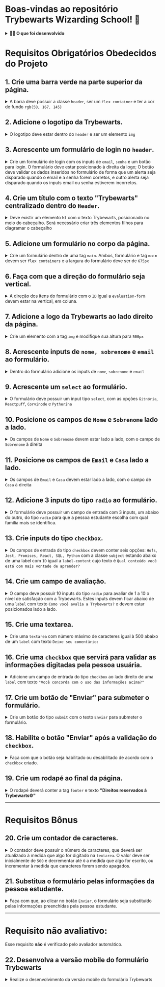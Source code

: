 # Boas-vindas ao repositório Trybewarts Wizarding School! 🧙

<details>
  <summary><strong>🧑‍💻 O que foi desenvolvido</strong></summary><br />
Neste projeto, eu desenvolvi uma página de formulário da Escola de Magia de Trybewarts, em que as pessoas estudantes podem enviar seus feedbacks sobre ela. O tema desse projeto é baseado na obra 'Harry Potter', de J. K. Rowling, já que programar é o mais próximo que podemos chegar de algo verdadeiramente mágico!
</details>

# Requisitos Obrigatórios Obedecidos do Projeto

## 1. Crie uma barra verde na parte superior da página.

<details>
  <summary>
    A barra deve possuir a classe <code>header</code>, ser um <code>flex container</code> e ter a cor de fundo <code>rgb(50, 167, 145)</code>
  </summary><br/>

**O que será testado:**

- O elemento deve possuir a classe `header`;
- O elemento deve possuir a propriedade CSS `display: flex`;
- O elemento deve possuir a propriedade CSS `background-color: rgb(50, 167, 145)`.

</details>

## 2. Adicione o logotipo da Trybewarts.

<details>
  <summary>
    O logotipo deve estar dentro do <code>header</code> e ser um elemento <code>img</code>
  </summary><br/>

  - Crie uma tag `img` dentro do elemento com a classe `header`:
  - Adicione a classe `trybewarts-header-logo`;
  - Adicione o atributo `src` com o valor `images/trybewarts-header-logo.svg`;

**O que será testado:**

- O elemento `img` deve possuir a classe `trybewarts-header-logo`;
- O elemento `img` deve possuir o atributo `src` apontando para `images/trybewarts-header-logo.svg`.

</details>

## 3. Acrescente um formulário de login no `header`.

<details>
  <summary>
    Crie um formulário de login com os inputs de <code>email</code>, <code>senha</code> e um botão para login. O formulário deve estar posicionado à direita da logo;
    O botão deve validar os dados inseridos no formulário de forma que um alerta seja disparado quando o email e a senha forem corretos, e outro alerta seja disparado quando os inputs email ou senha estiverem incorretos.
  </summary><br/>

  - Crie um formulário com a classe `trybewarts-login`;

  - Crie o input de **email** dentro do formulário:
    - Adicione o atributo `name` com o valor **email**;
    - Adicione o atributo `placeholder` com o valor **Email**;

  - Crie o input de **senha** dentro do formulário:
    - Adicione o atributo `name` com o valor **password**;
    - Adicione o atributo `placeholder` com o valor **Senha**;

  - Crie um botão com o texto **"Entrar"**;
    - Faça com que o formulário seja um **flex container**;
    - Faça com que o formulário fique à direita da logo;

  - Valide o formulário:
    - Ao preencher o formulário e clicar no botão, será validado que:
    - Caso o email seja **"tryber@teste.com"** e a senha seja **"123456"**, será emitido um alerta contendo o texto **"Olá, Tryber!"**;
    - Em todos os outro casos deverá ser emitido um alerta contendo o texto **"Email ou senha inválidos."**;

**De olho na dica 👀:** adicione a propriedade `flex` que faz os elementos terem o espaçamento máximo **entre eles** no **header**

**O que será testado:**

- O formulário deve possuir a `tag` `form` e classe `trybewarts-login`;
- O formulário possui a propriedade CSS `display: flex`;
- O formulário está à direita da logo;
- Um dos inputs deve possuir o atributo `name` com valor igual a **email** e o atributo `placeholder` com valor igual a **Email**;
- Um dos inputs deve possuir o atributo `name` com valor igual a **password** e o `placeholder` com valor igual a **Senha**;
- O botão deve possuir o texto `Entrar`;
- O botão de login deve disparar um `alert` com o texto `Email ou senha inválidos`, no caso de erro de preenchimento dos dados;
- O botão de login deve disparar um `alert` com o texto `Olá, Tryber!`, no caso de preenchimento correto dos dados.

</details>

## 4. Crie um título com o texto "Trybewarts" centralizado dentro do `Header`.

<details>
  <summary>
  Deve existir um elemento <code>h1</code> com o texto Trybewarts, posicionado no meio do cabeçalho. Será necessário criar três elementos filhos para diagramar o cabeçalho
  </summary><br/>

  - Crie a tag `h1` com o `id` igual a `trybewarts-header-title`;
  - O título `h1` deverá ter o texto **"Trybewarts"**;

  - O título deverá estar no meio da barra verde:
    - O header deve ter exatamente três elementos filhos;
    - O filho do meio deve ser o título;

**O que será testado:**

- O `h1` deve possuir `ID` igual a `trybewarts-header-title` e com o texto `Trybewarts`;
- O elemento com a classe `header` deve possuir exatos `3` elementos filhos;
- O filho do meio do elemento com a classe `header` deve ser o título `h1` com o texto `Trybewarts`.

</details>

## 5. Adicione um formulário no corpo da página.

<details>
  <summary>
  Crie um formulário dentro de uma tag <code>main</code>. Ambos, formulário e tag <code>main</code> devem ser <code>flex containers</code> e a largura do formulário deve ser de <code>675px</code>
  </summary><br/>

  - Crie um formulário com o `ID` igual a `evaluation-form`;
  - Insira o formulário dentro de uma tag `main`;
  - Faça com que o formulário seja um `flex container`;
  - Faça com que o `main`, seja um `flex container`;
  - Adicione uma largura de `675px` ao formulário.

**O que será testado:**

- O elemento `form` deve possuir o `ID` igual a `evaluation-form`;
- O elemento `form` deve estar dentro da tag `main`;
- O elemento `main` e o `form` deve possuir a propriedade CSS `display: flex`;
- O elemento `form` deve possuir a propriedade CSS `width: 675px`.

</details>

## 6. Faça com que a direção do formulário seja vertical.

<details>
  <summary>
    A direção dos itens do formulário com o <code>ID</code> igual a <code>evaluation-form</code> devem estar na vertical, em coluna.
 </summary><br/>

**O que será testado:**

- O elemento `evaluation-form` deve possuir a propriedade CSS `flex-direction: column`.

</details>

## 7. Adicione a logo da Trybewarts ao lado direito da página.

  <details>
  <summary>
  Crie um elemento com a tag <code>img</code> e modifique sua altura para <code>500px</code>
  </summary><br/>

- Crie um elemento `img` com o `ID` igual a `trybewarts-forms-logo`;
- Adicione o atributo `src` com o valor `images/trybewarts-colored.svg`;
- Adicione o estilo css `height` de `500px`;

**O que será testado:**

- O elemento `img` deve possuir o `ID` igual a `trybewarts-forms-logo`;
- O elemento `img` deve possuir o atributo `src` com o valor `images/trybewarts-colored.svg`;
- O elemento `img` deve possuir o estilo css `height` de `500px`.

</details>

## 8. Acrescente inputs de `nome, sobrenome` e `email` ao formulário.

<details>
  <summary>
    Dentro do formulário adicione os inputs de <code>nome</code>, <code>sobrenome</code> e <code>email</code>
  </summary> <br />

  - Crie um input com o `ID` igual a `input-name`:
    - Adicione o atributo `placeholder` com o valor `Nome`;

  - Crie um input com o `ID` igual a `input-lastname`:
    - Adicione o atributo `placeholder` com o valor `Sobrenome`;

  - Crie um input com o `ID` igual a `input-email`:
    - Adicione o atributo `placeholder` com o valor `Email`.

**O que será testado:**

- O input para nome deve possuir o `ID` igual a `input-name` e placeholder `Nome`;
- O input para sobrenome deve possuir o `ID` igual a `input-lastname` e placeholder `Sobrenome`;
- O input para email deve possuir o `ID` igual a `input-email` e placeholder `Email`.

</details>

## 9. Acrescente um `select` ao formulário.

<details>
  <summary>
    O formulário deve possuir um input tipo <code>select</code>, com as opções <code>Gitnória</code>, <code>Reactpuff</code>, <code>Corvinode</code> e <code>Pytherina</code>
  </summary> <br />

  - Crie um `select` com o `ID` igual a `house`;
  - Adicione ao `select`:
    - A opção `Gitnória` com o `ID` igual a `gitnoria-house` e o atributo `value` igual a `Gitnória`;
    - A opção `Reactpuff` com o `ID` igual a `reactpuff-house` e o atributo `value` igual a `Reactpuff`;
    - A opção `Corvinode` com o `ID` igual a `corvinode-house` e o atributo `value` igual a `Corvinode`;
    - A opção `Pytherina` com o `ID` igual a `pytherina-house` e o atributo `value` igual a `Pytherina`.

**O que será testado:**

- O `select` deve possuir `ID` igual a `house`;
- O `select` deve possuir 4 opções;
- Uma das opções deve possuir `text` e `value` igual a `Gitnória` e `ID` igual a `gitnoria-house`;
- Uma das opções deve possuir `text` e `value` igual a `Reactpuff` e `ID` igual a `reactpuff-house`;
- Uma das opções deve possuir `text` e `value` igual a `Corvinode` e `ID` igual a `corvinode-house`;
- Uma das opções deve possuir `text` e `value` igual a `Pytherina` e `ID` igual a `pytherina-house`;

</details>

## 10. Posicione os campos de `Nome` e `Sobrenome` lado a lado.

<details>
  <summary>
    Os campos de <code>Nome</code> e <code>Sobrenome</code> devem estar lado a lado, com o campo de <code>Sobrenome</code> à direita
  </summary> <br />

**O que será testado:**

- O campo de `Sobrenome` deve estar à direita do campo de `Nome`.

</details>

## 11. Posicione os campos de `Email` e `Casa` lado a lado.

<details>
  <summary>
    Os campos de <code>Email</code> e <code>Casa</code> devem estar lado a lado, com o campo de <code>Casa</code> à direita
  </summary> <br />

**O que será testado:**

- O campo de `Casa` deve estar à direita do campo de `Email`.

</details>

## 12. Adicione 3 inputs do tipo `radio` ao formulário.

<details>
  <summary>
    O formulário deve possuir um campo de entrada com 3 inputs, um abaixo do outro, do tipo <code>radio</code> para que a pessoa estudante escolha com qual família mais se identifica.
  </summary> <br />

- Crie uma `label` com o `ID` igual a `label-family` e acrescente o texto **"Qual sua família?"**;

- Adicione ao formulário os seguintes elementos:
  - um `input` do tipo `radio` com o atributo `name` igual a `family` e `value` igual a `Frontend`;
  - um `input` do tipo `radio` com o atributo `name` igual a `family` e `value` igual a `Backend`;
  - um `input` do tipo `radio` com o atributo `name` igual a `family` e `value` igual a `FullStack`;

- Posicione os `radio buttons` para ficar abaixo um do outro e na sequência: **Frontend**, **Backend** e **FullStack**;

- Posicione os radio buttons abaixo da `label`.

**O que será testado:**

- O elemento `label` com o `id` igual a `label-family` deve possuir o conteúdo de texto igual a `Qual sua família?`;
- O primeiro `input` deve possuir o tipo `radio` com o atributo `name` igual a `family` e `value` igual a `Frontend`;
- O segundo `input` deve possuir o tipo `radio` com o atributo `name` igual a `family` e `value` igual a `Backend`;
- O terceiro `input` deve possuir o tipo `radio` com o atributo `name` igual a `family` e `value` igual a `FullStack`;
- Os inputs do tipo `radio` devem estar um abaixo do outro na sequência `Frontend`, `Backend` e `FullStack`.
- Os inputs do tipo `radio` devem estar abaixo do texto da `label`

</details>

## 13. Crie inputs do tipo `checkbox`.

<details>
  <summary>
    Os campos de entrada do tipo <code>checkbox</code> devem conter seis opções: <code>Hofs, Jest, Promises, React, SQL, Python</code> com a classe <code>subject</code> estando abaixo de uma label com <code>ID</code> igual a <code>label-content</code> cujo texto é <code>Qual conteúdo você está com mais vontade de aprender?</code>
  </summary> <br />

- Crie um elemento com o `id` igual a `label-content` e acrescente o texto **"Qual conteúdo você está com mais vontade de aprender?"**;
- Crie um input do tipo `checkbox` com a classe `subject` e o `value` igual a `HoFs`;
- Crie um input do tipo `checkbox` com a classe `subject` o `value` igual a `Jest`;
- Crie um input do tipo `checkbox` com a classe `subject` o `value` igual a `Promises`;
- Crie um input do tipo `checkbox` com a classe `subject` o `value` igual a `React`;
- Crie um input do tipo `checkbox` com a classe `subject` o `value` igual a `SQL`;
- Crie um input do tipo `checkbox` com a classe `subject` o `value` igual a `Python`;
- Posicione as checkboxes abaixo da label.

**O que será testado:**

- O elemento `label` deve possuir o `ID` igual a `label-content` com conteúdo de texto igual a `Qual conteúdo você está com mais vontade de aprender?`;
- O primeiro `input` do tipo `checkbox` deve possuir a classe `subject` e o atributo `value` igual a `HoFs`;
- O segundo `input` do tipo `checkbox` deve possuir a classe `subject` e o atributo `value` igual a `Jest`;
- O terceiro `input` do tipo `checkbox` deve possuir a classe `subject` e o atributo `value` igual a `Promises`;
- O quarto `input` do tipo `checkbox` deve possuir a classe `subject` e o atributo `value` igual a `React`;
- O quinto `input` do tipo `checkbox` deve possuir a classe `subject` e o atributo `value` igual a `SQL`;
- O sexto `input` do tipo `checkbox` deve possuir a classe `subject` e o atributo `value` igual a `Python`;
- Os elementos `checkbox` então posicionados abaixo da label.

</details>

## 14. Crie um campo de avaliação.

<details>
  <summary>
    O campo deve possuir 10 inputs do tipo <code>radio</code> para avaliar de 1 a 10 o nível de satisfação com a Trybewarts. Estes inputs devem ficar abaixo de uma <code>label</code> com texto <code>Como você avalia a Trybewarts?</code> e devem estar posicionados lado a lado.
  </summary> <br />

  - Crie uma `label` com o `ID` igual a `label-rate` e acrescente o texto **"Como você avalia a Trybewarts?"**;

  - Crie 10 `radio buttons`, contendo as opções de 1 a 10:
    - Adicione o atributo `value` com o valor de 1 a 10;
    - Adicione ao atributo `name` dos `radio buttons` o valor `rate`;

  - Posicione os `radio buttons` de modo que fiquem lado a lado.

**O que será testado:**

- O elemento `label` deve possuir o `ID` igual a `label-rate` e o conteúdo de texto `Como você avalia a Trybewarts?`;
- Os 10 `radio-buttons` devem possuir o atributo `name` igual a `rate`;
- Os 10 `radio-buttons` devem possuir o atributo `value` de 1 a 10.
- Os 10 `radio-buttons` devem estar posicionados lado a lado.

</details>

## 15. Crie uma textarea.

<details>
  <summary>
    Crie uma <code>textarea</code> com número máximo de caracteres igual à 500 abaixo de um <code>label</code> com texto <code>Deixe seu comentário:</code>
  </summary> <br />

  - Crie uma `textarea`;
  - Crie uma label com a classe `textarea` e que possua o texto **"Deixe seu comentário:"**;
  - Adicione ao elemento `textarea` o limite de 500 caracteres.

**O que será testado:**

- O elemento `label` deve possuir a classe `textarea` e o texto `Deixe seu comentário:`;
- O elemento `textarea` deve possuir um limite de 500 caracteres.

</details>

## 16. Crie uma `checkbox` que servirá para validar as informações digitadas pela pessoa usuária.

<details>
  <summary>
     Adicione um campo de entrada do tipo <code>checkbox</code> ao lado direito de uma <code>label</code> com texto <code>"Você concorda com o uso das informações acima?"</code>
  </summary> <br />

  - Crie um campo de entrada do tipo `checkbox` com o `ID` igual a `agreement`;
  - Crie uma label com o `ID` igual a `label-infos` e que possua o texto **"Você concorda com o uso das informações acima?"**;
  - Posicione o `checkbox` ao lado da label.

**O que será testado:**

- O elemento label deve possuir o `ID` igual a `label-infos` e texto igual a `Você concorda com o uso das informações acima?`;
- O input deve ser do tipo `checkbox` com `ID` igual a `agreement`.

</details>

## 17. Crie um botão de "Enviar" para submeter o formulário.

<details>
  <summary>
    Crie um botão  do tipo <code>submit</code> com o texto <code>Enviar</code> para submeter o formulário.</code>
  </summary> <br />

  - Crie um botão do tipo `submit` com o `ID` igual a `submit-btn`;
  - Adicione o texto **"Enviar"** ao botão.

**O que será testado:**

- O botão deve possuir tipo `submit`
- O botão deve possuir id `submit-btn`
- O botão deve possuir o texto `Enviar`;

</details>

## 18. Habilite o botão "Enviar" após a validação do `checkbox`.

<details>
  <summary>
    Faça com que o botão seja habilitado ou desabilitado de acordo com o <code>checkbox</code> criado.
  </summary> <br />

  - Desabilite o botão caso o `checkbox` não esteja selecionado;
  - Habilite o botão caso o `checkbox` seja selecionado.

**O que será testado:**

- O botão deve estar inicialmente desabilitado;
- O botão deve se tornar habilitado ao marcar o `checkbox` com `id` igual a `agreement`;

</details>

## 19. Crie um rodapé ao final da página.

<details>
  <summary>
    O rodapé deverá conter a tag <code>footer</code> e texto <strong>"Direitos reservados à Trybewarts©"</strong>
  </summary> <br />


**O que será testado:**

- O elemento `footer` deve possuir o texto `Direitos reservados à Trybewarts©`.

</details>

---

# Requisitos Bônus

## 20. Crie um contador de caracteres.

<details>
  <summary>
    O contador deve possuir o número de caracteres, que deverá ser atualizado à medida que algo for digitado na <code>textarea</code>. O valor deve ser inicialmente de <code>500</code> e decrementar até <code>0</code> a medida que algo for escrito, ou incrementar à medida que caracteres forem sendo apagados.
  </summary> <br />

- Crie o contador e adicione o `ID` igual a `counter`;
- Adicione ao contador o valor inicial de `500`:
  - O contador deve variar entre `500` caracteres e `0`;
- Decremente o contador à medida que caracteres forem sendo escritos no campo `textarea`;
- Incremente o contador à medida que caracteres forem sendo deletados no campo `textarea`;
- Adicione ao elemento `textarea` o `ID` igual a `textarea`.

**O que será testado:**

- O contador deve possuir `ID` igual a `counter`;
- O contador deve possuir valor inicial igual a `500`;
- O elemento de `classe` `textarea` deve possuir um `ID` de mesmo nome;
- O contador deve ter seu valor atualizado conforme a pessoa usuária acrescente ou apague caracteres no elemento de `ID` `textarea`.

</details>

## 21. Substitua o formulário pelas informações da pessoa estudante.

<details>
  <summary>
    Faça com que, ao clicar no botão <code>Enviar</code>, o formulário seja substituído pelas informações preenchidas pela pessoa estudante.
  </summary> <br />

- Crie um elemento com `ID` igual a `form-data` e dentro dele:
  - Crie um campo que vai receber o nome digitado pela pessoa usuária, no formato `Nome: Alguem Aqui`;
  - Crie um campo que vai receber o email digitado pela pessoa usuária, no formato `Email: email@mail.com`;
  - Crie um campo que vai receber a casa escolhida pela pessoa usuária, no formato `Casa: Casa Escolhida`;
  - Crie um campo que vai receber a família selecionada pela pessoa usuária, no formato `Família: Família Escolhida`;
  - Crie um campo que vai receber os conteúdos selecionados pela pessoa usuária, no formato `Matérias: Matérias, Marcadas, Aqui`;

> **De olho na dica 👀 :** os conteúdos devem estar separados por uma vírgula e um espaço

- Crie um campo que vai receber a avaliação selecionada pela pessoa usuária, no formato `Avaliação: NotaAqui`;
- Crie um campo que vai receber o comentário digitado pela pessoa usuária, no formato `Observações: Observações aqui`.
- Substitua os campos do formulário pelas informações da pessoa usuária;

**O que será testado:**

- O formulário `evaluation-form` deve ser escondido quando for enviado.
- O elemento de tag `form` com `ID` igual a `form-data` deve ser exibido na tela após o botão de enviar ser clicado;
- Um dos campos criados deve possuir um texto no formato `Nome: -Nome- -Sobrenome-` após o botão de enviar ser clicado;
- Um dos campos criados deve possuir um texto no formato `Email: -Email-` após o botão de enviar ser clicado;
- Um dos campos criados deve possuir um texto no formato `Casa: -Casa-` após o botão de enviar ser clicado;
- Um dos campos criados deve possuir um texto no formato `Família: -Família-` após o botão de enviar ser clicado;
- Um dos campos criados deve possuir um texto no formato `Matérias: -Matérias Selecionadas-` após o botão de enviar ser clicado;
- Um dos campos criados deve possuir um texto no formato `Avaliação: -Avaliação-` após o botão de enviar ser clicado;
- Um dos campos criados deve possuir um texto no formato `Observações: -Observações-` após o botão de enviar ser clicado;

<img src="./formulario.gif">

</details>

---

# Requisito não avaliativo:

Esse requisito **não** é verificado pelo avaliador automático.

## 22. Desenvolva a versão mobile do formulário Trybewarts

<details>
  <summary>
    Realize o desenvolvimento da versão mobile do formulário Trybewarts
  </summary> <br />

- Utilize media queries para inserir breakpoints para telas de diferentes tamanhos;
- Leve em conta a largura da tela e a experiência do usuário ao reorganizar o layout para dispositivos menores;
- Tente inserir um 'menu hambúrguer' na barra superior para lidar com o login usando javascript. Se não conseguir, tente criar uma página separada de login, uma prática muito comum;
- Deixe sua criatividade fluir! Preferimos não avaliar esse requisito justamente pra que você tenha liberdade para executar a responsividade da maneira que você achar mais agradável!

</details>
